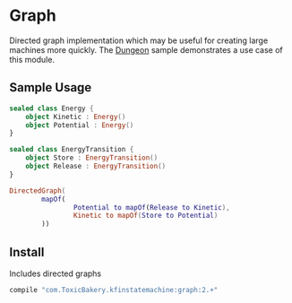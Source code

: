 # Graph
Directed graph implementation which may be useful for creating large machines more quickly. 
The [Dungeon](samples/dungeon) sample demonstrates a use case of this module.

## Sample Usage
```kotlin
sealed class Energy {
    object Kinetic : Energy()
    object Potential : Energy()
}

sealed class EnergyTransition {
    object Store : EnergyTransition()
    object Release : EnergyTransition()
}

DirectedGraph(
        mapOf(
                Potential to mapOf(Release to Kinetic),
                Kinetic to mapOf(Store to Potential)
        ))
```

## Install
Includes directed graphs
```groovy
compile "com.ToxicBakery.kfinstatemachine:graph:2.+"
```
